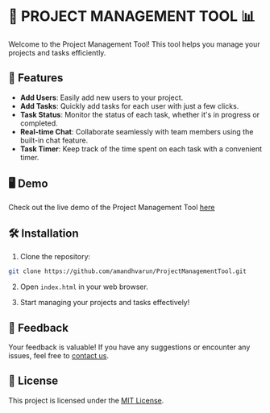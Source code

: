 # 🚀 PROJECT MANAGEMENT TOOL 📊

Welcome to the Project Management Tool! This tool helps you manage your projects and tasks efficiently.

## 📝 Features

- **Add Users**: Easily add new users to your project.
- **Add Tasks**: Quickly add tasks for each user with just a few clicks.
- **Task Status**: Monitor the status of each task, whether it's in progress or completed.
- **Real-time Chat**: Collaborate seamlessly with team members using the built-in chat feature.
- **Task Timer**: Keep track of the time spent on each task with a convenient timer.

## 🖥️ Demo

Check out the live demo of the Project Management Tool [here](#https://amandhvarun.github.io/ProjectManagementTool/)

## 🛠️ Installation

1. Clone the repository:

```bash
git clone https://github.com/amandhvarun/ProjectManagementTool.git
```

2. Open `index.html` in your web browser.

3. Start managing your projects and tasks effectively!


## 💬 Feedback

Your feedback is valuable! If you have any suggestions or encounter any issues, feel free to [contact us](mailto:varunamandh12@gmail.com).

## 📄 License

This project is licensed under the [MIT License](LICENSE).
